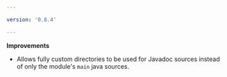 ```yaml
---

version: '0.8.4'

---
```


**Improvements**

- Allows fully custom directories to be used for Javadoc sources instead of only the module's `main` java sources.